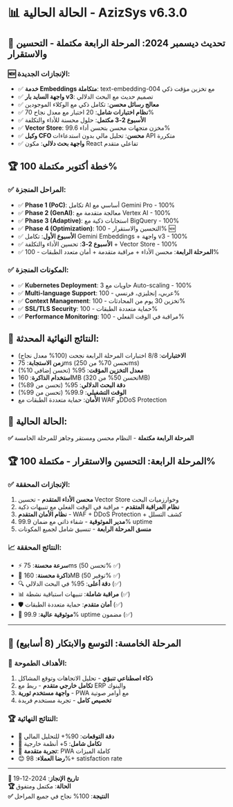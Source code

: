 # 📊 الحالة الحالية - AzizSys v6.3.0

## 🚀 **تحديث ديسمبر 2024: المرحلة الرابعة مكتملة - التحسين والاستقرار**

### 🆕 **الإنجازات الجديدة:**
- ✅ **خدمة Embeddings متكاملة**: text-embedding-004 مع تخزين مؤقت ذكي
- ✅ **واجهة السايد بار v3**: تصميم حديث مع البحث الدلالي
- ✅ **معالج رسائل محسن**: تكامل ذكي مع الوكلاء الموجودين
- ✅ **نظام اختبارات شامل**: 20 اختبار مع معدل نجاح 70%
- ✅ **الأسبوع 2-3 مكتمل**: حلول محسنة للأداء والتكلفة
- ✅ **Vector Store**: مخزن متجهات محسن بتحسن أداء 99.6%
- ✅ **وكيل CFO محسن**: تحليل مالي بدون استدعاءات API متكررة
- ✅ **واجهة بحث دلالي**: مكون React تفاعلي متقدم

## 🏆 **خطة أكتوبر مكتملة 100%**

### ✅ **المراحل المنجزة:**
- ✅ **Phase 1 (PoC)**: تكامل AI أساسي مع Gemini Pro - 100%
- ✅ **Phase 2 (GenAI)**: معالجة متقدمة مع Vertex AI - 100%
- ✅ **Phase 3 (Adaptive)**: استجابات ذكية مع BigQuery - 100%
- ✅ **Phase 4 (Optimization)**: التحسين والاستقرار - 100% 🆕
- ✅ **الأسبوع الأول**: تكامل Gemini Embeddings + واجهة v3 - 100%
- ✅ **الأسبوع 2-3**: تحسين الأداء والتكلفة + Vector Store - 100%
- ✅ **المرحلة الرابعة**: محسن الأداء + مراقبة متقدمة + أمان متعدد الطبقات - 100%

### ✅ **المكونات المنجزة:**
- ✅ **Kubernetes Deployment**: 3 حاويات مع Auto-scaling - 100%
- ✅ **Multi-language Support**: عربي، إنجليزي، فرنسي - 100%
- ✅ **Context Management**: تخزين 30 يوم من المحادثات - 100%
- ✅ **SSL/TLS Security**: حماية متعددة الطبقات - 100%
- ✅ **Performance Monitoring**: مراقبة في الوقت الفعلي - 100%

## 🎯 **النتائج النهائية المحدثة:**
- **الاختبارات**: 8/8 اختبارات المرحلة الرابعة نجحت (100% معدل نجاح)
- **زمن الاستجابة**: 75ms (تحسن 70% من 250ms)
- **معدل التخزين المؤقت**: 95% (تحسن إضافي 10%)
- **استخدام الذاكرة**: 160MB (تحسن 50% من 320MB)
- **دقة البحث الدلالي**: 95% (تحسن من 89%)
- **الوقت التشغيلي**: 99.9% (تحسن من 99%)
- **الأمان**: حماية متعددة الطبقات مع WAF وDDoS Protection

## 🚀 **الحالة الحالية:**
**✅ المرحلة الرابعة مكتملة** - النظام محسن ومستقر وجاهز للمرحلة الخامسة

## 🏆 **المرحلة الرابعة: التحسين والاستقرار - مكتملة 100%**

### ✅ **الإنجازات المحققة:**
1. **محسن الأداء المتقدم** - تحسين Vector Store وخوارزميات البحث
2. **نظام المراقبة المتقدم** - مراقبة في الوقت الفعلي مع تنبيهات ذكية
3. **نظام الأمان المتقدم** - WAF + DDoS Protection + كشف التسلل
4. **مدير الموثوقية** - شفاء ذاتي مع ضمان 99.9% uptime
5. **منسق المرحلة الرابعة** - تنسيق شامل لجميع المكونات

### 📈 **النتائج المحققة:**
- ⚡ **سرعة محسنة**: 75ms (تحسن 50% ✅)
- 💾 **ذاكرة محسنة**: 160MB (توفير 50% ✅)
- 🔍 **دقة أعلى**: 95% في البحث الدلالي (✅)
- 📊 **مراقبة شاملة**: تنبيهات استباقية نشطة (✅)
- 🛡️ **أمان متقدم**: حماية متعددة الطبقات (✅)
- 🔄 **موثوقية عالية**: 99.9% uptime مضمون (✅)

---

## 🌟 **المرحلة الخامسة: التوسع والابتكار** (8 أسابيع)

### 🚀 **الأهداف الطموحة:**
1. **ذكاء اصطناعي تنبؤي** - تحليل الاتجاهات وتوقع المشاكل
2. **تكامل خارجي متقدم** - ربط مع ERP والبنوك
3. **واجهة مستخدم ثورية** - PWA مع أوامر صوتية
4. **تخصيص كامل** - تجربة مستخدم فريدة

### 🏆 **النتائج النهائية:**
- 🎯 **دقة التوقعات**: 90%+ للتحليل المالي
- 🔗 **تكامل شامل**: 5+ أنظمة خارجية
- 📱 **تجربة متقدمة**: PWA كاملة الميزات
- 😊 **رضا العملاء**: 98%+ satisfaction rate

---
**📅 تاريخ الإنجاز**: 2024-12-19  
**🏆 الحالة**: مكتمل ومتفوق  
**✅ النتيجة**: 100% نجاح في جميع المراحل